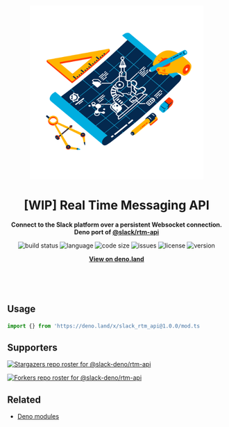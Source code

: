 <div align="center">
    <img src="assets/logo.svg" width="400" height="400" alt="blueprint illustration">
    <h1>[WIP] Real Time Messaging API</h1>
    <p>
        <b>Connect to the Slack platform over a persistent Websocket connection. Deno port of <a href="https://www.npmjs.com/package/@slack/rtm-api">@slack/rtm-api</a></b>
    </p>
    <p>
        <img alt="build status" src="https://img.shields.io/github/workflow/status/slack-deno/rtm-api/Deno?label=checks" >
        <img alt="language" src="https://img.shields.io/github/languages/top/slack-deno/rtm-api" >
        <img alt="code size" src="https://img.shields.io/github/languages/code-size/slack-deno/rtm-api">
        <img alt="issues" src="https://img.shields.io/github/issues/slack-deno/rtm-api" >
        <img alt="license" src="https://img.shields.io/github/license/slack-deno/rtm-api">
        <img alt="version" src="https://img.shields.io/github/v/release/slack-deno/rtm-api">
    </p>
    <p>
        <b><a href="https://deno.land/x/slack_rtm_api">View on deno.land</a></b>
    </p>
    <br>
    <br>
    <br>
</div>

## Usage

```ts
import {} from 'https://deno.land/x/slack_rtm_api@1.0.0/mod.ts
```

## Supporters

[![Stargazers repo roster for @slack-deno/rtm-api](https://reporoster.com/stars/slack-deno/rtm-api)](https://github.com/slack-deno/rtm-api/stargazers)

[![Forkers repo roster for @slack-deno/rtm-api](https://reporoster.com/forks/slack-deno/rtm-api)](https://github.com/slack-deno/rtm-api/network/members)

## Related

- [Deno modules](https://github.com/KhushrajRathod/DenoModules)
